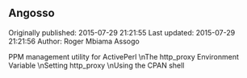## Angosso

Originally published: 2015-07-29 21:21:55
Last updated: 2015-07-29 21:21:56
Author: Roger Mbiama Assogo

PPM management utility for ActivePerl\nThe http_proxy Environment Variable\nSetting http_proxy\nUsing the CPAN shell